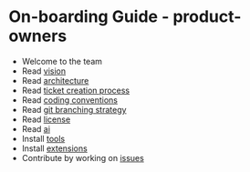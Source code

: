 # On-boarding Guide - product-owners

- Welcome to the team
- Read [vision](../../welcome.md)
- Read [architecture](../../../architecture/design/hla.md)
- Read [ticket creation process](../../../process/ticket/welcome.md)
- Read [coding conventions](../../../architecture/conventions/welcome.md)
- Read [git branching strategy](../../../process/git/welcome.md)
- Read [license](../../../process/license/welcome.md)
- Read [ai](../ai/welcome.md)
- Install [tools](../../practices/tools.md)
- Install [extensions](../../practices/extensions.md)
- Contribute by working on [issues](https://github.com/orgs/zawjen/projects/8)